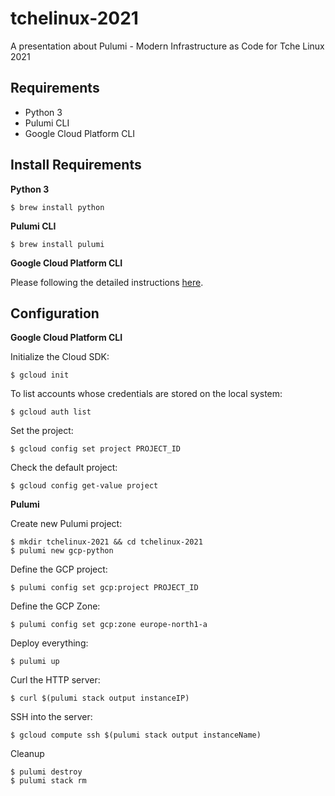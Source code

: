 # tchelinux-2021
A presentation about Pulumi - Modern Infrastructure as Code for Tche Linux 2021


## Requirements
+ Python 3 
+ Pulumi CLI
+ Google Cloud Platform CLI


## Install Requirements

**Python 3**

```
$ brew install python
```

**Pulumi CLI**

```
$ brew install pulumi
```

**Google Cloud Platform CLI**

Please following the detailed instructions [here](https://cloud.google.com/sdk/docs/quickstart).


## Configuration

**Google Cloud Platform CLI**

Initialize the Cloud SDK:

```
$ gcloud init
```

To list accounts whose credentials are stored on the local system:

```
$ gcloud auth list
```

Set the project:

```
$ gcloud config set project PROJECT_ID
```

Check the default project:

```
$ gcloud config get-value project
```

**Pulumi**

Create new Pulumi project:

```
$ mkdir tchelinux-2021 && cd tchelinux-2021
$ pulumi new gcp-python
```

Define the GCP project:

```
$ pulumi config set gcp:project PROJECT_ID
```

Define the GCP Zone:

```
$ pulumi config set gcp:zone europe-north1-a
```

Deploy everything:

```
$ pulumi up
```

Curl the HTTP server:

```
$ curl $(pulumi stack output instanceIP)
```

SSH into the server:

```
$ gcloud compute ssh $(pulumi stack output instanceName)
```

Cleanup

```
$ pulumi destroy
$ pulumi stack rm
```
